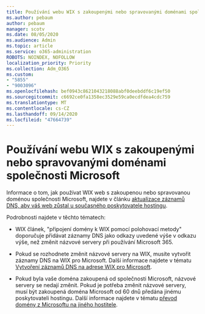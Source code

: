 ```yaml
---
title: Používání webu WIX s zakoupenými nebo spravovanými doménami společnosti Microsoft
ms.author: pebaum
author: pebaum
manager: scotv
ms.date: 08/05/2020
ms.audience: Admin
ms.topic: article
ms.service: o365-administration
ROBOTS: NOINDEX, NOFOLLOW
localization_priority: Priority
ms.collection: Adm_O365
ms.custom:
- "5855"
- "9003096"
ms.openlocfilehash: bef0943c8621043218088abf0deebddf6c19ef50
ms.sourcegitcommit: c6692ce0fa1358ec3529e59ca0ecdfdea4cdc759
ms.translationtype: MT
ms.contentlocale: cs-CZ
ms.lasthandoff: 09/14/2020
ms.locfileid: "47664739"
---
```

# <a name="using-a-wix-website-with-microsoft-purchased-or-managed-domains"></a>Používání webu WIX s zakoupenými nebo spravovanými doménami společnosti Microsoft

Informace o tom, jak používat WIX web s zakoupenou nebo spravovanou doménou společnosti Microsoft, najdete v článku [aktualizace záznamů DNS, aby váš web zůstal u současného poskytovatele hostingu](https://docs.microsoft.com/microsoft-365/admin/dns/update-dns-records-to-retain-current-hosting-provider).

Podrobnosti najdete v těchto tématech: 

- WIX článek, "připojení domény k WIX pomocí polohovací metody" doporučuje přidávat záznamy DNS jako odkazy uvedené výše v odkazu výše, než změnit názvové servery při používání Microsoft 365.

- Pokud se rozhodnete změnit názvové servery na WIX, musíte vytvořit záznamy DNS na WIX pro Microsoft. Další informace najdete v tématu [Vytvoření záznamů DNS na adrese WIX pro Microsoft](https://docs.microsoft.com/microsoft-365/admin/dns/create-dns-records-at-wix).

- Pokud byla vaše doména zakoupená od společnosti Microsoft, názvové servery se nedají změnit. Pokud je potřeba změnit názvové servery, musí být zakoupená doména Microsoft od 60 dnů předána jinému poskytovateli hostingu. Další informace najdete v tématu [převod domény z Microsoftu na jiného hostitele](https://docs.microsoft.com/microsoft-365/admin/get-help-with-domains/transfer-a-domain-from-microsoft-to-another-host).

